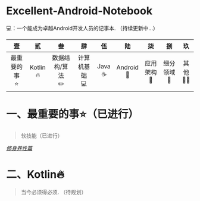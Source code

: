 # Excellent-Android-Notebook
💻：一个能成为卓越Android开发人员的记事本. （持续更新中...）

|<strong>壹</strong>|<strong>贰</strong>|<strong>叁</strong>|<strong>肆</strong>|<strong>伍</strong>|<strong>陆</strong>|<strong>柒</strong>|<strong>捌</strong>|<strong>玖</strong>|
|:---:|:---:|:---:|:---:|:---:|:---:|:---:|:---:|:---:|
|最重要的事<br>⭐️|Kotlin<br>🔥|数据结构/算法<br>✏️|计算机基础<br>💻|Java<br>☕️|Android<br>🤖|应用架构<br>🏡|细分领域<br>🚀|其他<br>💪🏻
# 一、最重要的事⭐️（已进行）
> 软技能（已进行）

<u>*[修身养性篇](https://github.com/David9302/Excellent-Soft-Skills-Programmers)*</u>

# 二、Kotlin🔥
> 当今必须得必须. （待规划）

